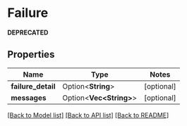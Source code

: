 # Failure

**DEPRECATED**

## Properties

| Name               | Type                     | Notes      |
|--------------------|--------------------------|------------|
| **failure_detail** | Option<**String**>       | [optional] |
| **messages**       | Option<**Vec\<String>**> | [optional] |

[[Back to Model list]](../../crates/edc_api/README.md#documentation-for-models) [[Back to API list]](../../crates/edc_client/README.md#documentation-for-api-endpoints) [[Back to README]](../../README.md)


